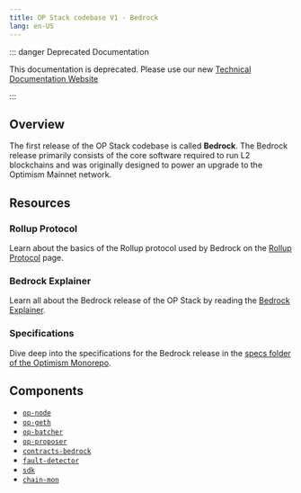 ```yaml
---
title: OP Stack codebase V1 - Bedrock
lang: en-US
---
```


::: danger Deprecated Documentation

This documentation is deprecated. Please use our new [Technical Documentation Website](https://docs.optimism.io/stack/getting-started)

:::

## Overview

The first release of the OP Stack codebase is called **Bedrock**.
The Bedrock release primarily consists of the core software required to run L2 blockchains and was originally designed to power an upgrade to the Optimism Mainnet network.

## Resources

### Rollup Protocol

Learn about the basics of the Rollup protocol used by Bedrock on the [Rollup Protocol](https://community.optimism.io/docs/protocol/2-rollup-protocol/) page.

### Bedrock Explainer

Learn all about the Bedrock release of the OP Stack by reading the [Bedrock Explainer](./explainer.md).

### Specifications

Dive deep into the specifications for the Bedrock release in the [specs folder of the Optimism Monorepo](https://github.com/ethereum-optimism/optimism/blob/d69cb12f6dcbe3d5355beca8997fbac611b7fe37/specs/README.md).

## Components

- [`op-node`](https://github.com/ethereum-optimism/optimism/tree/d69cb12f6dcbe3d5355beca8997fbac611b7fe37/op-node)
- [`op-geth`](https://github.com/ethereum-optimism/op-geth)
- [`op-batcher`](https://github.com/ethereum-optimism/optimism/tree/d69cb12f6dcbe3d5355beca8997fbac611b7fe37/op-batcher)
- [`op-proposer`](https://github.com/ethereum-optimism/optimism/tree/d69cb12f6dcbe3d5355beca8997fbac611b7fe37/op-proposer)
- [`contracts-bedrock`](https://github.com/ethereum-optimism/optimism/tree/d69cb12f6dcbe3d5355beca8997fbac611b7fe37/packages/contracts-bedrock)
- [`fault-detector`](https://github.com/ethereum-optimism/optimism/tree/d69cb12f6dcbe3d5355beca8997fbac611b7fe37/packages/fault-detector)
- [`sdk`](https://github.com/ethereum-optimism/optimism/tree/d69cb12f6dcbe3d5355beca8997fbac611b7fe37/packages/sdk)
- [`chain-mon`](https://github.com/ethereum-optimism/optimism/tree/d69cb12f6dcbe3d5355beca8997fbac611b7fe37/packages/chain-mon)
